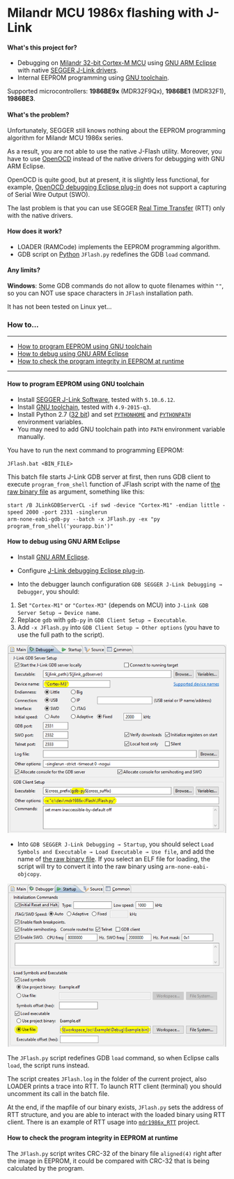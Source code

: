 # Milandr MCU 1986x flashing with J-Link

#### What's this project for?

- Debugging on [Milandr 32-bit Cortex-М MCU](http://ic.milandr.ru/products/mikrokontrollery_i_protsessory/32_razryadnye_mikrokontrollery/)
using [GNU ARM Eclipse](http://gnuarmeclipse.github.io/)
with native [SEGGER J-Link drivers](https://www.segger.com/jlink-software.html).
- Internal EEPROM programming using [GNU toolchain](https://launchpad.net/gcc-arm-embedded).

Supported microcontrollers: **1986BE9x** (MDR32F9Qx), **1986BE1** (MDR32F1), **1986BE3**.

#### What's the problem?

Unfortunately, SEGGER still knows nothing about the EEPROM programming algorithm for Milandr MCU 1986x series.

As a result, you are not able to use the native J-Flash utility. Moreover, you have to use [OpenOCD](http://openocd.org/)
instead of the native drivers for debugging with GNU ARM Eclipse.

OpenOCD is quite good, but at present, it is slightly less functional, for example,
[OpenOCD debugging Eclipse plug-in](http://gnuarmeclipse.github.io/debug/openocd/)
does not support a capturing of Serial Wire Output (SWO).

The last problem is that you can use SEGGER [Real Time Transfer](https://www.segger.com/jlink-rtt.html) (RTT)
only with the native drivers.

#### How does it work?

- LOADER (RAMCode) implements the EEPROM programming algorithm.
- GDB script on [Python](https://sourceware.org/gdb/current/onlinedocs/gdb/Python.html) `JFlash.py` redefines
  the GDB `load` command.

#### Any limits?

__Windows__: Some GDB commands do not allow to quote filenames within `""`, so you can NOT use space characters
in `JFlash` installation path.

It has not been tested on Linux yet...

### How to...

---

<!-- MarkdownTOC autolink="true" bracket="round" depth=0 style="unordered" autoanchor="false" -->

- [How to program EEPROM using GNU toolchain](#how-to-program-eeprom-using-gnu-toolchain)
- [How to debug using GNU ARM Eclipse](#how-to-debug-using-gnu-arm-eclipse)
- [How to check the program integrity in EEPROM at runtime](#how-to-check-the-program-integrity-in-eeprom-at-runtime)

<!-- /MarkdownTOC -->

---

#### How to program EEPROM using GNU toolchain

- Install [SEGGER J-Link Software](https://www.segger.com/jlink-software.html), tested with `5.10`..`6.12`.
- Install [GNU toolchain](https://launchpad.net/gcc-arm-embedded), tested with `4.9-2015-q3`.
- Install Python 2.7 ([32 bit](https://answers.launchpad.net/gcc-arm-embedded/+faq/2601)) and
  set [`PYTHONHOME`](https://docs.python.org/2/using/cmdline.html#environment-variables) and
  [`PYTHONPATH`](https://docs.python.org/2/using/cmdline.html#environment-variables) environment variables.
- You may need to add GNU toolchain path into `PATH` environment variable manually.

You have to run the next command to programming EEPROM:
```
JFlash.bat <BIN_FILE>
```
This batch file starts J-Link GDB server at first, then runs GDB client to execute `program_from_shell`
function of JFlash script with the name of
[the raw binary file](http://gnuarmeclipse.github.io/plugins/features/#extra-build-steps)
as argument, something like this:
```
start /B JLinkGDBServerCL -if swd -device "Cortex-M1" -endian little -speed 2000 -port 2331 -singlerun
arm-none-eabi-gdb-py --batch -x JFlash.py -ex "py program_from_shell('yourapp.bin')"
```

#### How to debug using GNU ARM Eclipse

- Install [GNU ARM Eclipse](http://gnuarmeclipse.github.io/install/).
- Configure [J-Link debugging Eclipse plug-in](http://gnuarmeclipse.github.io/debug/jlink/).

- Into the debugger launch configuration `GDB SEGGER J-Link Debugging → Debugger`, you should:
1. Set `"Cortex-M1"` or `"Cortex-M3"` (depends on MCU) into `J-Link GDB Server Setup → Device name`.
2. Replace `gdb` with `gdb-py` in `GDB Client Setup → Executable`.
3. Add `-x JFlash.py` into `GDB Client Setup → Other options` (you have to use the full path to the script).

![screenshot](doc/pic/README_01.png)

- Into `GDB SEGGER J-Link Debugging → Startup`, you should select
  `Load Symbols and Executable → Load Executable → Use file`, and add the name of
  [the raw binary file](http://gnuarmeclipse.github.io/plugins/features/#extra-build-steps).
  If you select an ELF file for loading, the script will try to convert it into the raw binary using
  `arm-none-eabi-objcopy`.

![screenshot](doc/pic/README_02.png)

The `JFlash.py` script redefines GDB `load` command, so when Eclipse calls `load`, the script runs instead.

The script creates `JFlash.log` in the folder of the current project, also LOADER prints a trace into RTT.
To launch RTT client (terminal) you should uncomment its call in the batch file.

At the end, if the mapfile of our binary exists, `JFlash.py` sets the address of RTT structure,
and you are able to interact with the loaded binary using RTT client.
There is an example of RTT usage into [`mdr1986x_RTT`](https://github.com/in4lio/mdr1986x-pack-repo/tree/master/source/Example_Projects_Eclipse/mdr1986x_RTT) project.

#### How to check the program integrity in EEPROM at runtime

The `JFlash.py` script writes CRC-32 of the binary file `aligned(4)` right after the image in EEPROM,
it could be compared with CRC-32 that is being calculated by the program.
